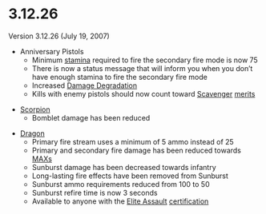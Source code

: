 # 3.12.26

Version 3.12.26 (July 19, 2007)

- Anniversary Pistols
  - Minimum [stamina](../terminology/Stamina.md) required to fire the secondary
    fire mode is now 75
  - There is now a status message that will inform you when you don’t have
    enough stamina to fire the secondary fire mode
  - Increased [Damage Degradation](../terminology/Damage_Degradation.md)
  - Kills with enemy pistols should now count toward
    [Scavenger](../merits/Scavenger.md)
    [merits](../merits/index.md)

<!-- -->

- [Scorpion](../weapons/Scorpion.md)
  - Bomblet damage has been reduced

<!-- -->

- [Dragon](../weapons/Dragon.md)
  - Primary fire stream uses a minimum of 5 ammo instead of 25
  - Primary and secondary fire damage has been reduced towards
    [MAXs](../armor/Mechanized_Assault_Exo-Suit.md)
  - Sunburst damage has been decreased towards infantry
  - Long-lasting fire effects have been removed from Sunburst
  - Sunburst ammo requirements reduced from 100 to 50
  - Sunburst refire time is now 3 seconds
  - Available to anyone with the
    [Elite Assault](../certifications/Elite_Assault.md)
    [certification](../certifications/Certification.md)
